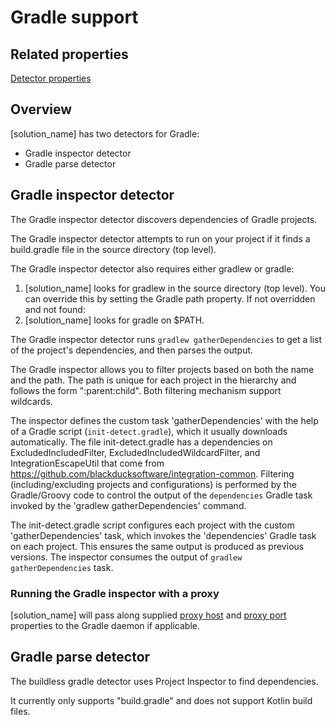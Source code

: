 # Gradle support

## Related properties

[Detector properties](../properties/detectors/gradle.md)

## Overview

[solution_name] has two detectors for Gradle:

* Gradle inspector detector
* Gradle parse detector

## Gradle inspector detector

The Gradle inspector detector discovers dependencies of Gradle projects.

The Gradle inspector detector attempts to run on your project if it finds a build.gradle file in the source directory (top level).

The Gradle inspector detector also requires either gradlew or gradle:

1. [solution_name] looks for gradlew in the source directory (top level). You can override this by setting the Gradle path property. If not overridden and not found:
1. [solution_name] looks for gradle on $PATH.

The Gradle inspector detector runs `gradlew gatherDependencies` to get a list of the project's dependencies, and then parses the output.

The Gradle inspector allows you to filter projects based on both the name and the path. The path is unique for each project in the hierarchy and follows the form ":parent:child". Both filtering mechanism support wildcards.

The inspector defines the custom task 'gatherDependencies' with the help of a Gradle script (`init-detect.gradle`), which it usually downloads automatically. The file init-detect.gradle has a dependencies on ExcludedIncludedFilter,
ExcludedIncludedWildcardFilter, and IntegrationEscapeUtil that come from https://github.com/blackducksoftware/integration-common. Filtering (including/excluding projects and configurations) is performed by the Gradle/Groovy code to control
the output of the `dependencies` Gradle task invoked by the 'gradlew gatherDependencies' command.

The init-detect.gradle script configures each project with the custom 'gatherDependencies' task, which invokes the 'dependencies' Gradle task on each project. This ensures the same output is produced as previous versions. The inspector consumes the output of `gradlew gatherDependencies` task.

### Running the Gradle inspector with a proxy

[solution_name] will pass along supplied [proxy host](../properties/configuration/proxy.md#proxy-host-advanced) and [proxy port](../properties/configuration/proxy.md#proxy-port-advanced) properties to the Gradle daemon if applicable.

## Gradle parse detector

The buildless gradle detector uses Project Inspector to find dependencies.

It currently only supports "build.gradle" and does not support Kotlin build files.
